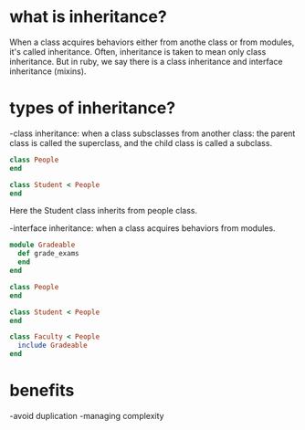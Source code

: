 # what  is inheritance?
When a class acquires behaviors either from anothe class or from modules, it's called inheritance. Often, inheritance is taken to mean only class inheritance. But in ruby, we say there is a class inheritance and interface inheritance (mixins).
# types of inheritance?
-class inheritance: when a class subsclasses from another class: the parent class is called the superclass, and the child class is called a subclass.

```ruby
class People
end

class Student < People
end
```
Here the Student class inherits from people class.

-interface inheritance: when a class acquires behaviors from modules.

```ruby
module Gradeable
  def grade_exams
  end
end

class People
end

class Student < People
end

class Faculty < People
  include Gradeable
end
```
# benefits
-avoid duplication
-managing complexity